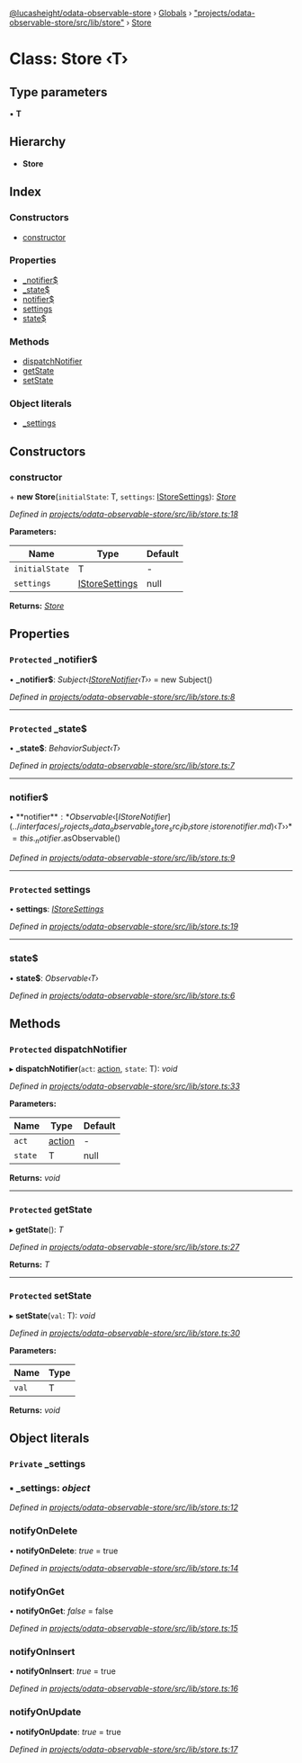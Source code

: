 [@lucasheight/odata-observable-store](../README.md) › [Globals](../globals.md) › ["projects/odata-observable-store/src/lib/store"](../modules/_projects_odata_observable_store_src_lib_store_.md) › [Store](_projects_odata_observable_store_src_lib_store_.store.md)

# Class: Store ‹**T**›

## Type parameters

▪ **T**

## Hierarchy

* **Store**

## Index

### Constructors

* [constructor](_projects_odata_observable_store_src_lib_store_.store.md#constructor)

### Properties

* [_notifier$](_projects_odata_observable_store_src_lib_store_.store.md#protected-_notifier)
* [_state$](_projects_odata_observable_store_src_lib_store_.store.md#protected-_state)
* [notifier$](_projects_odata_observable_store_src_lib_store_.store.md#notifier)
* [settings](_projects_odata_observable_store_src_lib_store_.store.md#protected-settings)
* [state$](_projects_odata_observable_store_src_lib_store_.store.md#state)

### Methods

* [dispatchNotifier](_projects_odata_observable_store_src_lib_store_.store.md#protected-dispatchnotifier)
* [getState](_projects_odata_observable_store_src_lib_store_.store.md#protected-getstate)
* [setState](_projects_odata_observable_store_src_lib_store_.store.md#protected-setstate)

### Object literals

* [_settings](_projects_odata_observable_store_src_lib_store_.store.md#private-_settings)

## Constructors

###  constructor

\+ **new Store**(`initialState`: T, `settings`: [IStoreSettings](../interfaces/_projects_odata_observable_store_src_lib_istore_.istoresettings.md)): *[Store](_projects_odata_observable_store_src_lib_store_.store.md)*

*Defined in [projects/odata-observable-store/src/lib/store.ts:18](https://github.com/lucasheight/odata-observable-store/blob/a92f36b7/projects/odata-observable-store/src/lib/store.ts#L18)*

**Parameters:**

Name | Type | Default |
------ | ------ | ------ |
`initialState` | T | - |
`settings` | [IStoreSettings](../interfaces/_projects_odata_observable_store_src_lib_istore_.istoresettings.md) | null |

**Returns:** *[Store](_projects_odata_observable_store_src_lib_store_.store.md)*

## Properties

### `Protected` _notifier$

• **_notifier$**: *Subject‹[IStoreNotifier](../interfaces/_projects_odata_observable_store_src_lib_istore_.istorenotifier.md)‹T››* = new Subject()

*Defined in [projects/odata-observable-store/src/lib/store.ts:8](https://github.com/lucasheight/odata-observable-store/blob/a92f36b7/projects/odata-observable-store/src/lib/store.ts#L8)*

___

### `Protected` _state$

• **_state$**: *BehaviorSubject‹T›*

*Defined in [projects/odata-observable-store/src/lib/store.ts:7](https://github.com/lucasheight/odata-observable-store/blob/a92f36b7/projects/odata-observable-store/src/lib/store.ts#L7)*

___

###  notifier$

• **notifier$**: *Observable‹[IStoreNotifier](../interfaces/_projects_odata_observable_store_src_lib_istore_.istorenotifier.md)‹T››* = this._notifier$.asObservable()

*Defined in [projects/odata-observable-store/src/lib/store.ts:9](https://github.com/lucasheight/odata-observable-store/blob/a92f36b7/projects/odata-observable-store/src/lib/store.ts#L9)*

___

### `Protected` settings

• **settings**: *[IStoreSettings](../interfaces/_projects_odata_observable_store_src_lib_istore_.istoresettings.md)*

*Defined in [projects/odata-observable-store/src/lib/store.ts:19](https://github.com/lucasheight/odata-observable-store/blob/a92f36b7/projects/odata-observable-store/src/lib/store.ts#L19)*

___

###  state$

• **state$**: *Observable‹T›*

*Defined in [projects/odata-observable-store/src/lib/store.ts:6](https://github.com/lucasheight/odata-observable-store/blob/a92f36b7/projects/odata-observable-store/src/lib/store.ts#L6)*

## Methods

### `Protected` dispatchNotifier

▸ **dispatchNotifier**(`act`: [action](../modules/_projects_odata_observable_store_src_lib_action_type_.md#action), `state`: T): *void*

*Defined in [projects/odata-observable-store/src/lib/store.ts:33](https://github.com/lucasheight/odata-observable-store/blob/a92f36b7/projects/odata-observable-store/src/lib/store.ts#L33)*

**Parameters:**

Name | Type | Default |
------ | ------ | ------ |
`act` | [action](../modules/_projects_odata_observable_store_src_lib_action_type_.md#action) | - |
`state` | T | null |

**Returns:** *void*

___

### `Protected` getState

▸ **getState**(): *T*

*Defined in [projects/odata-observable-store/src/lib/store.ts:27](https://github.com/lucasheight/odata-observable-store/blob/a92f36b7/projects/odata-observable-store/src/lib/store.ts#L27)*

**Returns:** *T*

___

### `Protected` setState

▸ **setState**(`val`: T): *void*

*Defined in [projects/odata-observable-store/src/lib/store.ts:30](https://github.com/lucasheight/odata-observable-store/blob/a92f36b7/projects/odata-observable-store/src/lib/store.ts#L30)*

**Parameters:**

Name | Type |
------ | ------ |
`val` | T |

**Returns:** *void*

## Object literals

### `Private` _settings

### ▪ **_settings**: *object*

*Defined in [projects/odata-observable-store/src/lib/store.ts:12](https://github.com/lucasheight/odata-observable-store/blob/a92f36b7/projects/odata-observable-store/src/lib/store.ts#L12)*

###  notifyOnDelete

• **notifyOnDelete**: *true* = true

*Defined in [projects/odata-observable-store/src/lib/store.ts:14](https://github.com/lucasheight/odata-observable-store/blob/a92f36b7/projects/odata-observable-store/src/lib/store.ts#L14)*

###  notifyOnGet

• **notifyOnGet**: *false* = false

*Defined in [projects/odata-observable-store/src/lib/store.ts:15](https://github.com/lucasheight/odata-observable-store/blob/a92f36b7/projects/odata-observable-store/src/lib/store.ts#L15)*

###  notifyOnInsert

• **notifyOnInsert**: *true* = true

*Defined in [projects/odata-observable-store/src/lib/store.ts:16](https://github.com/lucasheight/odata-observable-store/blob/a92f36b7/projects/odata-observable-store/src/lib/store.ts#L16)*

###  notifyOnUpdate

• **notifyOnUpdate**: *true* = true

*Defined in [projects/odata-observable-store/src/lib/store.ts:17](https://github.com/lucasheight/odata-observable-store/blob/a92f36b7/projects/odata-observable-store/src/lib/store.ts#L17)*
